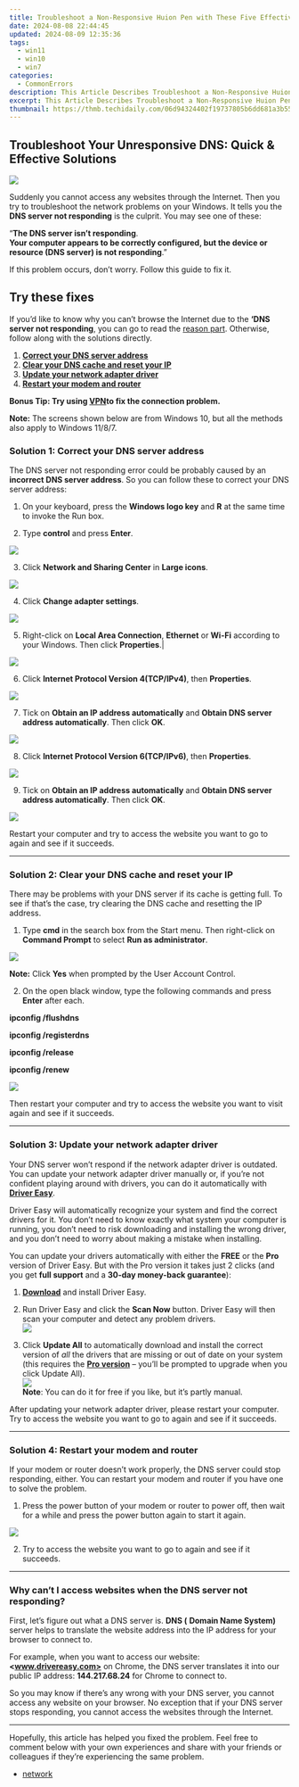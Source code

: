 ```yaml
---
title: Troubleshoot a Non-Responsive Huion Pen with These Five Effective Tips
date: 2024-08-08 22:44:45
updated: 2024-08-09 12:35:36
tags:
  - win11
  - win10
  - win7
categories:
  - CommonErrors
description: This Article Describes Troubleshoot a Non-Responsive Huion Pen with These Five Effective Tips
excerpt: This Article Describes Troubleshoot a Non-Responsive Huion Pen with These Five Effective Tips
thumbnail: https://thmb.techidaily.com/06d94324402f19737805b6dd681a3b55315b5b4572a08bdb43f1ad90737fa0c7.jpg
---
```


## Troubleshoot Your Unresponsive DNS: Quick & Effective Solutions

![](https://images.drivereasy.com/wp-content/uploads/2017/10/img_59e5d3d537e17.png)

Suddenly you cannot access any websites through the Internet. Then you try to troubleshoot the network problems on your Windows. It tells you the **DNS server not responding** is the culprit. You may see one of these:

“**The DNS server isn’t responding**.  
**Your computer appears to be correctly configured, but the device or resource (DNS server) is not responding**.”

If this problem occurs, don’t worry. Follow this guide to fix it.

## Try these fixes

If you’d like to know why you can’t browse the Internet due to the **‘DNS server not responding**, you can go to read the [reason part](#reason). Otherwise, follow along with the solutions directly.

1. **[Correct your DNS server address](#solution1)**
2. **[Clear your DNS cache and reset your IP](#solution2)**
3. **[Update your network adapter driver](#solution3)**
4. **[Restart your modem and router](#solution4)**

**Bonus Tip: Try using [VPN](https://tools.techidaily.com/drivereasy/download/)to fix the connection problem.**

**Note:** The screens shown below are from Windows 10, but all the methods also apply to Windows 11/8/7.

### Solution 1: Correct your DNS server address

The DNS server not responding error could be probably caused by an **incorrect DNS server address**. So you can follow these to correct your DNS server address:

1) On your keyboard, press the **Windows logo key** and **R** at the same time to invoke the Run box.

2) Type **control** and press **Enter**.  

![](https://images.drivereasy.com/wp-content/uploads/2017/10/img_59e5c170e3799.png)

3) Click **Network and Sharing Center** in **Large icons**.  

![](https://images.drivereasy.com/wp-content/uploads/2017/11/img_5a1287bc28f2e.jpg)

4) Click **Change adapter settings**.  

![](https://images.drivereasy.com/wp-content/uploads/2017/11/img_5a1286df40874.jpg)

5) Right-click on **Local Area Connection**, **Ethernet** or **Wi-Fi** according to your Windows. Then click **Properties**.|  

![](https://images.drivereasy.com/wp-content/uploads/2017/11/img_5a128e6af137d.png)

6) Click **Internet Protocol Version 4(TCP/IPv4)**, then **Properties**.  

![](https://images.drivereasy.com/wp-content/uploads/2017/11/img_5a128fa0c7dc8.png)

7) Tick on **Obtain an IP address automatically** and **Obtain DNS server address automatically**. Then click **OK**.  

![](https://images.drivereasy.com/wp-content/uploads/2017/11/img_5a12900623628.png)

8) Click **Internet Protocol Version 6(TCP/IPv6)**, then **Properties**.  

![](https://images.drivereasy.com/wp-content/uploads/2017/11/img_5a12903014de5.png)

9) Tick on **Obtain an IP address automatically** and **Obtain DNS server address automatically**. Then click **OK**.  

![](https://images.drivereasy.com/wp-content/uploads/2017/11/img_5a12905d90a85.png)

Restart your computer and try to access the website you want to go to again and see if it succeeds.

---

### Solution 2: Clear your DNS cache and reset your IP

There may be problems with your DNS server if its cache is getting full. To see if that’s the case, try clearing the DNS cache and resetting the IP address.

1) Type **cmd** in the search box from the Start menu. Then right-click on **Command Prompt** to select **Run as administrator**.  

![](https://images.drivereasy.com/wp-content/uploads/2017/11/img_5a1298fb8c2d7.png)

**Note:** Click **Yes** when prompted by the User Account Control.

2) On the open black window, type the following commands and press **Enter** after each.

 **ipconfig /flushdns**
  
 **ipconfig /registerdns**
  
 **ipconfig /release**
  
 **ipconfig /renew**

![](https://images.drivereasy.com/wp-content/uploads/2017/11/img_5a129aa3217b1.jpg)

Then restart your computer and try to access the website you want to visit again and see if it succeeds.

---

### Solution 3: Update your network adapter driver

Your DNS server won’t respond if the network adapter driver is outdated. You can update your network adapter driver manually or, if you’re not confident playing around with drivers, you can do it automatically with **[Driver Easy](https://tools.techidaily.com/drivereasy/download/)**.

Driver Easy will automatically recognize your system and find the correct drivers for it. You don’t need to know exactly what system your computer is running, you don’t need to risk downloading and installing the wrong driver, and you don’t need to worry about making a mistake when installing.

You can update your drivers automatically with either the **FREE** or the **Pro** version of Driver Easy. But with the Pro version it takes just 2 clicks (and you get **full support** and a **30-day money-back guarantee**):

1) **[Download](https://tools.techidaily.com/drivereasy/download/)** and install Driver Easy.

2) Run Driver Easy and click the **Scan Now** button. Driver Easy will then scan your computer and detect any problem drivers.  
![](https://images.drivereasy.com/wp-content/uploads/2018/06/driver-easy-scan.jpg)

3) Click **Update All** to automatically download and install the correct version of _all_ the drivers that are missing or out of date on your system (this requires the **[Pro version](https://tools.techidaily.com/drivereasy/download/)** – you’ll be prompted to upgrade when you click Update All).  
![](https://images.drivereasy.com/wp-content/uploads/2023/07/driver-easy-update.jpg)  
**Note**: You can do it for free if you like, but it’s partly manual.  

After updating your network adapter driver, please restart your computer. Try to access the website you want to go to again and see if it succeeds.

---

### Solution 4: Restart your modem and router

If your modem or router doesn’t work properly, the DNS server could stop responding, either. You can restart your modem and router if you have one to solve the problem.

1) Press the power button of your modem or router to power off, then wait for a while and press the power button again to start it again.  

![](https://images.drivereasy.com/wp-content/uploads/2017/05/4-28.jpg)

2) Try to access the website you want to go to again and see if it succeeds.

---

### Why can’t I access websites when the DNS server not responding?

First, let’s figure out what a DNS server is. **DNS (** **Domain Name System)** server helps to translate the website address into the IP address for your browser to connect to.

For example, when you want to access our website: **<www.drivereasy.com>** on Chrome, the DNS server translates it into our public IP address: **144.217.68.24** for Chrome to connect to.

So you may know if there’s any wrong with your DNS server, you cannot access any website on your browser. No exception that if your DNS server stops responding, you cannot access the websites through the Internet.

---

Hopefully, this article has helped you fixed the problem. Feel free to comment below with your own experiences and share with your friends or colleagues if they’re experiencing the same problem.

* [network](https://store.drivereasy.com/order/cart.php?PRODS=4731822&QTY=1&AFFILIATE=108875)

<ins class="adsbygoogle"
     style="display:block"
     data-ad-format="autorelaxed"
     data-ad-client="ca-pub-7571918770474297"
     data-ad-slot="1223367746"></ins>



<ins class="adsbygoogle"
     style="display:block"
     data-ad-client="ca-pub-7571918770474297"
     data-ad-slot="8358498916"
     data-ad-format="auto"
     data-full-width-responsive="true"></ins>
